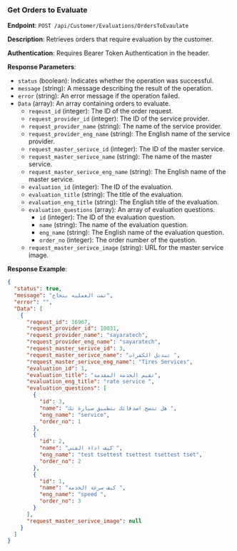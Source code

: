 ### Get Orders to Evaluate

**Endpoint**: `POST /api/Customer/Evaluations/OrdersToEvaulate`

**Description**: Retrieves orders that require evaluation by the customer.

**Authentication**: Requires Bearer Token Authentication in the header.

**Response Parameters**:
- `status` (boolean): Indicates whether the operation was successful.
- `message` (string): A message describing the result of the operation.
- `error` (string): An error message if the operation failed.
- `Data` (array): An array containing orders to evaluate.
  - `reqeust_id` (integer): The ID of the order request.
  - `request_provider_id` (integer): The ID of the service provider.
  - `request_provider_name` (string): The name of the service provider.
  - `request_provider_eng_name` (string): The English name of the service provider.
  - `request_master_serivce_id` (integer): The ID of the master service.
  - `request_master_serivce_name` (string): The name of the master service.
  - `request_master_serivce_eng_name` (string): The English name of the master service.
  - `evaluation_id` (integer): The ID of the evaluation.
  - `evaluation_title` (string): The title of the evaluation.
  - `evaluation_eng_title` (string): The English title of the evaluation.
  - `evaluation_questions` (array): An array of evaluation questions.
    - `id` (integer): The ID of the evaluation question.
    - `name` (string): The name of the evaluation question.
    - `eng_name` (string): The English name of the evaluation question.
    - `order_no` (integer): The order number of the question.
  - `request_master_serivce_image` (string): URL for the master service image.

**Response Example**:
```json
{
  "status": true,
  "message": "تمت العمليه بنجاح",
  "error": "",
  "Data": [
    {
      "reqeust_id": 16967,
      "request_provider_id": 10031,
      "request_provider_name": "sayaratech",
      "request_provider_eng_name": "sayaratech",
      "request_master_serivce_id": 3,
      "request_master_serivce_name": "تبديل الكفرات ",
      "request_master_serivce_eng_name": "Tires Services",
      "evaluation_id": 1,
      "evaluation_title": "تقيم الخدمة المقدمة",
      "evaluation_eng_title": "rate service ",
      "evaluation_questions": [
        {
          "id": 3,
          "name": "هل تنصح اصدقائك بتطبيق سيارة تك ",
          "eng_name": "service",
          "order_no": 1
        },
        {
          "id": 2,
          "name": "كيف اداء الفني ",
          "eng_name": "test tsettest tsettest tsettest tset",
          "order_no": 2
        },
        {
          "id": 1,
          "name": "كيف سرعة الخدمة ",
          "eng_name": "speed ",
          "order_no": 3
        }
      ],
      "request_master_serivce_image": null
    }
  ]
}
```